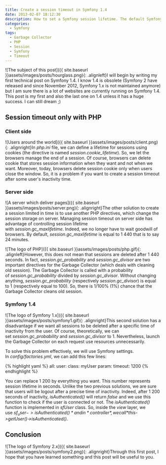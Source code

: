 ```yaml
---
title: Create a session timeout in Symfony 1.4
date: 2013-02-07 18:12:30
description: How to set a Symfony session lifetime. The default Symfony session expiration time is not suited to your use change? In this article, I'll explain how you can increase it.
categories:
  - Symfony
tags:
  - Garbage Collector
  - PHP
  - Session
  - Symfony
  - Timeout
---
```

![The subject of this post]({{ site.baseurl }}assets/images/posts/hourglass.png){: .alignleft}I will begin by writing my first technical post on Symfony 1.4. I know 1.4 is obsolete (Symfony 2 have released and since November 2012, Symfony 1.x is not maintained anymore) but I am sure there is a lot of websites are currently running on Symfony 1.4. This post is my first and also the last one on 1.4 unless it has a huge success. I can still dream ;)

## Session timeout only with PHP

### Client side

![Users around the world]({{ site.baseurl }}assets/images/posts/client.png){: .alignright}In *php.ini* file, we can define a lifetime for sessions using cookies (the directive is named *session.cookie_lifetime*). So, we let the browsers manage the end of a session. Of course, browsers can delete cookie that stores session information when they want and not when we want. Moreover, today, browsers delete session cookie only when users close the window. So, it is a problem if you want to create a session timeout after some user's inactivity time.

### Server side

![A server which deliver pages]({{ site.baseurl }}assets/images/posts/server.png){: .alignright}The other solution to create a session limited in time is to use another PHP directives, which change the session storage on server. Managing session timeout on server side has advantage of controlling session lifetime with *session.gc_maxlifetime*. Indeed, we no longer have to wait goodwill of browsers. By default, *session.gc_maxlifetime* is equal to 1 440 that is to say 24 minutes.

![The logo of PHP]({{ site.baseurl }}assets/images/posts/php.gif){: .alignleft}However, this does not mean that sessions are deleted after 1 440 seconds. In fact, *session.gc_probability* and *session.gc_divisor* are two important directives for the Garbage Collector (which deals with cleaning old session). The Garbage Collector is called with a probability of *session.gc_probability* divided by *session.gc_divisor*. Without changing anything, *session.gc_probability* (respectively *session.gc_divisor*) is equal to 1 (respectively equal to 100). So, there is 1/100% (1%) chance that the Garbage Collector cleans old session.

### Symfony 1.4

![The logo of Symfony 1.x]({{ site.baseurl }}assets/images/posts/symfony1.gif){: .alignright}This second solution has a disadvantage if we want all sessions to be deleted after a specific time of inactivity from the user. Of course, theoretically, we can set *session.gc_probability* and *session.gc_divisor* to 1. Nevertheless, launch the Garbage Collector on each request use resources unnecessarily.

To solve this problem effectively, we will use Symfony settings. In *config/factories.yml*, we can add this few lines:

{% highlight yaml %}
all:
  user:
    class: myUser
    param:
      timeout: 1200
{% endhighlight %}

You can replace 1 200 by everything you want. This number represents session lifetime in seconds. Unlike the two previous solutions, we are sure that users will be logout after a precise time of inactivity. Indeed, after 1 200 seconds of inactivity, *isAuthenticated()* will return *false* and we use this function to check if the user is connected or not. The *isAuthenticated()* function is implemented in *sfUser* class. So, inside the *view* layer, we use *$sf_user->isAuthenticated()* and in *controller*, we call *$this->getUser()->isAuthenticated()*.

## Conclusion

![The logo of Symfony 2.x]({{ site.baseurl }}assets/images/posts/symfony2.png){: .alignright}Through this first post, I hope that you have learned something and this post will be useful to you.
